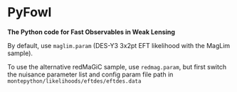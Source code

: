 # PyFowl
**The Python code for Fast Observables in Weak Lensing**  

By default, use `maglim.param` (DES-Y3 3x2pt EFT likelihood with the MagLim sample). 

To use the alternative redMaGiC sample, use `redmag.param`, but first switch the nuisance parameter list and config param file path in `montepython/likelihoods/eftdes/eftdes.data`
